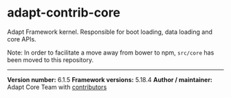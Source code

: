 # adapt-contrib-core
Adapt Framework kernel. Responsible for boot loading, data loading and core APIs.

Note: In order to facilitate a move away from bower to npm, `src/core` has been moved to this repository.

----------------------------
**Version number:** 6.1.5
**Framework versions:** 5.18.4
**Author / maintainer:** Adapt Core Team with [contributors](https://github.com/adaptlearning/adapt-contrib-core/graphs/contributors)
